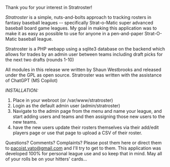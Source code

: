 Thank you for your interest in Stratroster! 

*Stratroster* is a simple, nuts-and-bolts approach to tracking rosters in fantasy baseball leagues -- specifically Strat-o-Matic super advanced baseball board game leagues. My goal in making this application was to make it as easy as possible to use for anyone in a pen-and-paper Strat-O-Matic baseball league. 

Stratroster is a PHP webapp using a sqlite3 database on the backend which allows for trades by an admin user between teams including draft picks for the next two drafts (rounds 1-10)

All modules in this release wre written by Shaun Westbrooks and released under the GPL as open source. Stratroster was written with the assistance of ChatGPT (MS Copilot)


*INSTALLATION:*
1) Place in your webroot (or /var/www/stratroster)
2) Login as the default admin user (admin/stratroster)
3) Navigate to the admin page from the menu and name your league, and start adding users and teams and then assigning those new users to the new teams. 
4) have the new users update their rosters themselves via their add/edit players page or use that page to upload a CSV of their roster. 

Questions? Comments? Complaints? Please post them here or direct them to pacoist.vato@gmail.com and I'll try to get to them. This application was developed 100% for personal league use and so keep that in mind. May all of your rolls be on your hitters' cards... 
